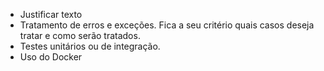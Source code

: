 - Justificar texto
- Tratamento de erros e exceções. Fica a seu critério quais casos deseja tratar e como serão tratados.
- Testes unitários ou de integração.
- Uso do Docker
